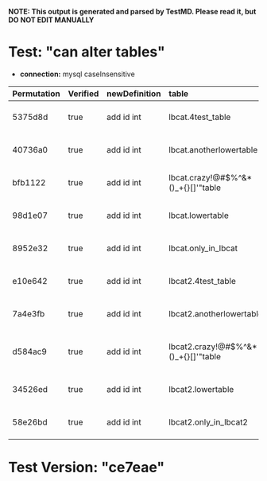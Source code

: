 **NOTE: This output is generated and parsed by TestMD. Please read it, but DO NOT EDIT MANUALLY**

# Test: "can alter tables" #

- **connection:** mysql caseInsensitive

| Permutation | Verified | newDefinition | table                                | OPERATIONS
| :---------- | :------- | :------------ | :----------------------------------- | :------
| 5375d8d     | true     | add id int    | lbcat.4test_table                    | **plan**: ALTER TABLE `lbcat`.`4test_table` add id int
| 40736a0     | true     | add id int    | lbcat.anotherlowertable              | **plan**: ALTER TABLE `lbcat`.`anotherlowertable` add id int
| bfb1122     | true     | add id int    | lbcat.crazy!@#\$%^&*()_+{}[]'"table  | **plan**: ALTER TABLE `lbcat`.`crazy!@#\$%^&*()_+{}[]'"table` add id int
| 98d1e07     | true     | add id int    | lbcat.lowertable                     | **plan**: ALTER TABLE `lbcat`.`lowertable` add id int
| 8952e32     | true     | add id int    | lbcat.only_in_lbcat                  | **plan**: ALTER TABLE `lbcat`.`only_in_lbcat` add id int
| e10e642     | true     | add id int    | lbcat2.4test_table                   | **plan**: ALTER TABLE `lbcat2`.`4test_table` add id int
| 7a4e3fb     | true     | add id int    | lbcat2.anotherlowertable             | **plan**: ALTER TABLE `lbcat2`.`anotherlowertable` add id int
| d584ac9     | true     | add id int    | lbcat2.crazy!@#\$%^&*()_+{}[]'"table | **plan**: ALTER TABLE `lbcat2`.`crazy!@#\$%^&*()_+{}[]'"table` add id int
| 34526ed     | true     | add id int    | lbcat2.lowertable                    | **plan**: ALTER TABLE `lbcat2`.`lowertable` add id int
| 58e26bd     | true     | add id int    | lbcat2.only_in_lbcat2                | **plan**: ALTER TABLE `lbcat2`.`only_in_lbcat2` add id int

# Test Version: "ce7eae" #